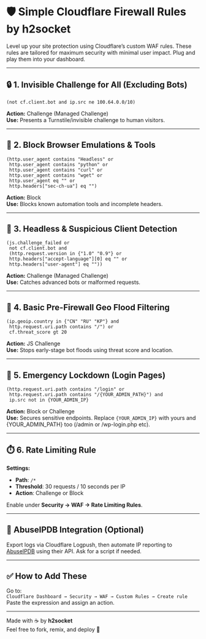 
# 🛡️ Simple Cloudflare Firewall Rules by h2socket

Level up your site protection using Cloudflare’s custom WAF rules. These rules are tailored for maximum security with minimal user impact. Plug and play them into your dashboard.

---

## 🔒 1. Invisible Challenge for All (Excluding Bots)

```
(not cf.client.bot and ip.src ne 100.64.0.0/10)
```
**Action:** Challenge (Managed Challenge)  
**Use:** Presents a Turnstile/invisible challenge to human visitors.

---

## 🚫 2. Block Browser Emulations & Tools

```
(http.user_agent contains "Headless" or 
 http.user_agent contains "python" or 
 http.user_agent contains "curl" or 
 http.user_agent contains "wget" or 
 http.user_agent eq "" or 
 http.headers["sec-ch-ua"] eq "")
```
**Action:** Block  
**Use:** Blocks known automation tools and incomplete headers.

---

## 🧠 3. Headless & Suspicious Client Detection

```
(js.challenge_failed or 
 not cf.client.bot and 
 (http.request.version in {"1.0" "0.9"} or
 http.headers["accept-language"][0] eq "" or
 http.headers["user-agent"] eq ""))
```
**Action:** Challenge (Managed Challenge)  
**Use:** Catches advanced bots or malformed requests.

---

## 🌊 4. Basic Pre-Firewall Geo Flood Filtering

```
(ip.geoip.country in {"CN" "RU" "KP"} and 
 http.request.uri.path contains "/") or 
 cf.threat_score gt 20
```
**Action:** JS Challenge  
**Use:** Stops early-stage bot floods using threat score and location.

---

## 🚨 5. Emergency Lockdown (Login Pages)

```
(http.request.uri.path contains "/login" or 
 http.request.uri.path contains "/{YOUR_ADMIN_PATH}") and 
 ip.src not in {YOUR_ADMIN_IP}
```
**Action:** Block or Challenge  
**Use:** Secures sensitive endpoints. Replace `{YOUR_ADMIN_IP}` with yours and {YOUR_ADMIN_PATH} too (/admin or /wp-login.php etc).

---

## ⏱️ 6. Rate Limiting Rule

**Settings:**
- **Path**: `/*`
- **Threshold**: 30 requests / 10 seconds per IP
- **Action**: Challenge or Block

Enable under **Security → WAF → Rate Limiting Rules**.

---

## 📡 AbuseIPDB Integration (Optional)

Export logs via Cloudflare Logpush, then automate IP reporting to [AbuseIPDB](https://www.abuseipdb.com/) using their API. Ask for a script if needed.

---

## ✅ How to Add These

Go to:  
`Cloudflare Dashboard → Security → WAF → Custom Rules → Create rule`  
Paste the expression and assign an action.

---

Made with ☕ by **h2socket**  
Feel free to fork, remix, and deploy 🚀
